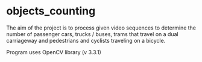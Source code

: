 # objects_counting
The aim of the project is to process given video sequences to determine the number of passenger cars, trucks / buses, trams that travel on a dual carriageway and pedestrians and cyclists traveling on a bicycle.

Program uses OpenCV library (v 3.3.1)
